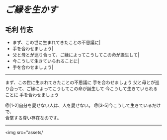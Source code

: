 # _ご縁を生かす_

## 毛利 竹志

- まず、この世に生まれてきたことの不思議に|
- 手を合わせましょう|
- 父と母とが巡り合って、ご縁によってこうしてこの命が誕生して|
- 今こうして生きていられることに|
- 手を合わせましょう|

---

まず、この世に生まれてきたことの不思議に
手を合わせましょう
父と母とが巡り合って、ご縁によってこうしてこの命が誕生して
今こうして生きていられることに
手を合わせましょう

@[1-2]自分を愛せない人は、人を愛せない。
@[3-5]今こうして生きているだけで、<br>合掌する尊い存在なのです。

---

<img src="assets/
